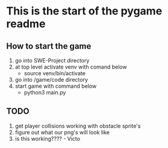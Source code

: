 # This is the start of the pygame readme

## How to start the game

1. go into SWE-Project directory
2. at top level activate venv with comand below
   - source venv/bin/activate
3. go into /game/code directory
4. start game with command below
   - python3 main.py

## TODO

1. get player collisions working with obstacle sprite's
2. figure out what our png's will look like
3. is this working???? - Victo
